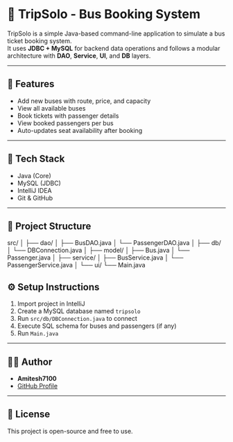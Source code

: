 # 🚌 TripSolo - Bus Booking System

TripSolo is a simple Java-based command-line application to simulate a bus ticket booking system.  
It uses **JDBC + MySQL** for backend data operations and follows a modular architecture with **DAO**, **Service**, **UI**, and **DB** layers.

---

## 🚀 Features

- Add new buses with route, price, and capacity
- View all available buses
- Book tickets with passenger details
- View booked passengers per bus
- Auto-updates seat availability after booking

---

## 🧱 Tech Stack

- Java (Core)
- MySQL (JDBC)
- IntelliJ IDEA
- Git & GitHub

---

## 📁 Project Structure

src/
│
├── dao/
│ ├── BusDAO.java
│ └── PassengerDAO.java
│
├── db/
│ └── DBConnection.java
│
├── model/
│ ├── Bus.java
│ └── Passenger.java
│
├── service/
│ ├── BusService.java
│ └── PassengerService.java
│
└── ui/
└── Main.java

## ⚙️ Setup Instructions

1. Import project in IntelliJ
2. Create a MySQL database named `tripsolo`
3. Run `src/db/DBConnection.java` to connect
4. Execute SQL schema for buses and passengers (if any)
5. Run `Main.java`

---

## 🙋‍♂️ Author

- **Amitesh7100**
- [GitHub Profile](https://github.com/Amitesh7100)

---

## 📄 License

This project is open-source and free to use.
